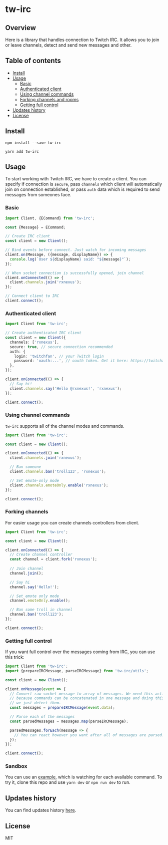 # tw-irc  
## Overview  
Here is a library that handles connection to Twitch IRC. It allows you to join 
or leave channels, detect and send new messages and other.

## Table of contents
- [Install](#install)
- [Usage](#usage)
    - [Basic](#basic)
    - [Authenticated client](#authenticated-client)
    - [Using channel commands](#using-channel-commands)
    - [Forking channels and rooms](#forking-channels-and-rooms)
    - [Getting full control](#getting-full-control)
- [Updates history](#updates-history)
- [License](#license)

## Install
```
npm install --save tw-irc
```
```
yarn add tw-irc
```

## Usage
To start working with Twitch IRC, we have to create a client. You can specify
if connection is `secure`, pass `channels` which client will automatically
join on connection established, or pass `auth` data which is required to
send messages from someones face.

### Basic
```typescript
import Client, {ECommand} from 'tw-irc';

const {Message} = ECommand;

// Create IRC client
const client = new Client();

// Bind events before connect. Just watch for incoming messages
client.on(Message, ({message, displayName}) => {
  console.log(`User ${displayName} said: "${message}"`);
});

// When socket connection is successfully opened, join channel
client.onConnected(() => {
  client.channels.join('rxnexus');
});

// Connect client to IRC
client.connect();
```

### Authenticated client
```typescript
import Client from 'tw-irc';

// Create authenticated IRC client
const client = new Client({
  channels: ['rxnexus'],
  secure: true, // secure connection recommended
  auth: {
    login: 'twitchfan', // your Twitch login
    password: 'oauth:...', // oauth token. Get it here: https://twitchapps.com/tmi/
  },
});

client.onConnected(() => {
  // Say hi!
  client.channels.say('Hello @rxnexus!', 'rxnexus');
});

client.connect();
```

### Using channel commands
`tw-irc` supports all of the channel modes and commands.
```typescript
import Client from 'tw-irc';

const client = new Client();

client.onConnected(() => {
  client.channels.join('rxnexus');

  // Ban someone
  client.channels.ban('troll123', 'rxnexus');

  // Set emote-only mode
  client.channels.emoteOnly.enable('rxnexus');
});

client.connect();
```

### Forking channels
For easier usage you can create channels controllers from client.

```typescript
import Client from 'tw-irc';

const client = new Client();

client.onConnected(() => {
  // Create channel controller
  const channel = client.fork('rxnexus');
  
  // Join channel
  channel.join();

  // Say hi
  channel.say('Hello!');

  // Set emote only mode
  channel.emoteOnly.enable();

  // Ban some troll in channel
  channel.ban('troll123');
});

client.connect();
```

### Getting full control
If you want full control over the messages coming from IRC, you can use this trick:
```typescript
import Client from 'tw-irc';
import {prepareIRCMessage, parseIRCMessage} from 'tw-irc/utils';

const client = new Client();

client.onMessage(event => {
  // Convert raw socket message to array of messages. We need this action 
  // because commands can be concatenated in one message and doing this, 
  // we just detect them. 
  const messages = prepareIRCMessage(event.data);

  // Parse each of the messages  
  const parsedMessages = messages.map(parseIRCMessage);

  parsedMessages.forEach(message => {
    // You can react however you want after all of messages are parsed. 
  });
});

client.connect();
```

### Sandbox
You can use an [example](https://github.com/wolframdeus/tw-irc/blob/master/example/index.ts), 
which is watching for each available command. To try it, clone this repo and use `yarn dev` or `npm run dev` to run. 

## Updates history
You can find updates history [here](https://github.com/wolframdeus/tw-irc/blob/master/updates-history.md).

## License
MIT
